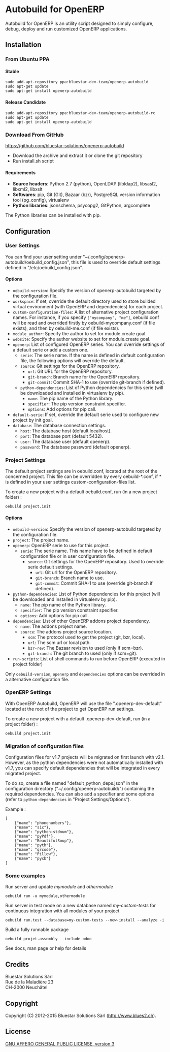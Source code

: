 # Autobuild for OpenERP

Autobuild for OpenERP is an utility script designed to simply configure, debug, deploy and run customized OpenERP applications.

## Installation

### From Ubuntu PPA

#### Stable

	sudo add-apt-repository ppa:bluestar-dev-team/openerp-autobuild
	sudo apt-get update
	sudo apt-get install openerp-autobuild
	
#### Release Candidate

	sudo add-apt-repository ppa:bluestar-dev-team/openerp-autobuild-rc
	sudo apt-get update
	sudo apt-get install openerp-autobuild
	
### Download From GitHub

https://github.com/bluestar-solutions/openerp-autobuild

* Download the archive and extract it or clone the git repository
* Run install.sh script

#### Requirements

* **Source headers**: Python 2.7 (python), OpenLDAP (libldap2), libsasl2, libxml2, libxslt
* **Softwares**: pip, Git (Git), Bazaar (bzr), PostgreSQL version information tool (pg_config), virtualenv
* **Python libraries**: jsonschema, psycopg2, GitPython, argcomplete

The Python libraries can be installed with pip.

## Configuration

### User Settings

You can find your user setting under "~/.config/openerp-autobuild/oebuild_config.json", this file is
used to override default settings defined in "/etc/oebuild_config.json".

#### Options

* ``oebuild-version``: Specify the version of openerp-autobuild targeted by the configuration file.
* ``workspace``: If set, override the default directory used to store builded virtual environment (with OpenERP and dependencies) for each project.
* ``custom-configuration-files``: A list of alternative project configuration names. For instance, if you specify ``["mycompany", "me"]``, 
  oebuild.conf will be read and overrided firstly by oebuild-mycompany.conf (if file exists), and then by oebuild-me.conf (if file exists).
* ``module_author``: Specify the author to set for module.create goal.
* ``website``: Specify the author website to set for module.create goal.
* ``openerp``: List of configured OpenERP series. You can override settings of a default serie or add a custom one.
    * ``serie``: The serie name. If the name is defined in default configuration file, the following options will override the default.
    * ``source``: Git settings for the OpenERP repository.
    	* ``url``: Git URL for the OpenERP repository.
    	* ``git-branch``: Branch name for the OpenERP repository.
    	* ``git-commit``: Commit SHA-1 to use (override git-branch if defined).
    * ``python-dependencies``: List of Python dependencies for this serie (will be downloaded and installed in virtualenv by pip).
        * ``name``: The pip name of the Python library.
        * ``specifier``: The pip version constraint specifier.
        * ``options``: Add options for pip call.
* ``default-serie``: If set, override the default serie used to configure new project by init goal.
* ``database``: The database connection settings.
    * ``host``: The database host (default localhost).
    * ``port``: The database port (default 5432).
    * ``user``: The database user (default openerp).
    * ``password``: The database password (default openerp).

### Project Settings

The default project settings are in oebuild.conf, located at the root of the concerned project. This file can be overridden by every oebuild-*.conf, 
if * is defined in your user settings custom-configuration-files list.

To create a new project with a default oebuild.conf, run (in a new project folder) :

	oebuild project.init

#### Options

* ``oebuild-version``: Specify the version of openerp-autobuild targeted by the configuration file.
* ``project``: The project name.
* ``openerp``: OpenERP serie to use for this project.
    * ``serie``: The serie name. This name have to be defined in default configuration file or in user configuration file.
        * ``source``: Git settings for the OpenERP repository. Used to override serie default settings.
            * ``url``: Git url for the OpenERP repository.
            * ``git-branch``: Branch name to use.        
            * ``git-commit``: Commit SHA-1 to use (override git-branch if defined).
* ``python-dependencies``: List of Python dependencies for this project (will be downloaded and installed in virtualenv by pip).
    * ``name``: The pip name of the Python library.
    * ``specifier``: The pip version constraint specifier.
    * ``options``: Add options for pip call.
* ``dependencies``: List of other OpenERP addons project dependency.
    * ``name``: The addons project name.
    * ``source``: The addons project source location.
        * ``scm``: The protocol used to get the project (git, bzr, local).
        * ``url``: The scm url or local path.
        * ``bzr-rev``: The Bazaar revision to used (only if scm=bzr).
        * ``git-branch``: The git branch to used (only if scm=git).
* ``run-scripts``: List of shell commands to run before OpenERP (executed in project folder)

Only ``oebuild-version``, ``openerp`` and ``dependencies`` options can be overrided in a alternative configuration file.

### OpenERP Settings

With OpenERP Autobuild, OpenERP will use the file ".openerp-dev-default" located at the root of the project to get OpenERP run settings.

To create a new project with a default .openerp-dev-default, run (in a project folder) :

	oebuild project.init
	
### Migration of configuration files

Configuration files for v1.7 projects will be migrated on first launch with v2.1.
However, as the python dependencies were not automatically installed with v1.7, you can specify default dependencies that will be integrated in every migrated project.

To do so, create a file named "default_python_deps.json" in the configuration directory ("~/.config/openerp-autobuild/") containing the required dependencies.
You can also add a specifier and some options (refer to ``python-dependencies`` in "Project Settings/Options").

Example :

	[
	    {"name": "phonenumbers"},
	    {"name": "six"},
	    {"name": "python-stdnum"},
	    {"name": "pyPdf"},
	    {"name": "BeautifulSoup"},
	    {"name": "pyth"},
	    {"name": "qrcode"},
	    {"name": "Pillow"},
	    {"name": "pyxb"}
	]

### Some examples

Run server and update _mymodule_ and _othermodule_

	oebuild run -u mymodule,othermodule

Run server in test mode on a new database named _my-custom-tests_ for continuous integration with all modules of your project  

	oebuild run.test --database=my-custom-tests --new-install --analyze -i

Build a fully runnable package  

	oebuild projet.assembly --include-odoo

See docs, man page or help for details

## Credits

Bluestar Solutions Sàrl  
Rue de la Maladière 23  
CH-2000 Neuchâtel

## Copyright

Copyright (C) 2012-2015 Bluestar Solutions Sàrl (<http://www.blues2.ch>).

## License

[GNU AFFERO GENERAL PUBLIC LICENSE, version 3](http://www.gnu.org/licenses/agpl-3.0.html)
